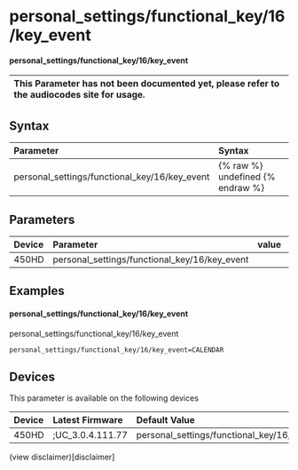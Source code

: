 ﻿---
description: personal_settings/functional_key/16/key_event
search:
    keywords: ['personal_settings','functional_key','16','key_event']
---

# personal_settings/functional_key/16/key_event

#### personal_settings/functional_key/16/key_event


| This Parameter has not been documented yet, please refer to the audiocodes site for usage.  |
| :--- |

## Syntax
| Parameter | Syntax |
| :--- | :--- |
|personal_settings/functional_key/16/key_event | {% raw %} undefined {% endraw %} |

## Parameters
|Device|Parameter|value|Description|
|:---|:---|:---|:---|
| 450HD | personal_settings/functional_key/16/key_event |  |  |

## Examples
#### personal_settings/functional_key/16/key_event

personal_settings/functional_key/16/key_event

```
personal_settings/functional_key/16/key_event=CALENDAR
```

## Devices
This parameter is available on the following devices

| Device | Latest Firmware | Default Value |
|:---|:---|:---|
| 450HD | ;UC_3.0.4.111.77 | personal_settings/functional_key/16/key_event=CALENDAR 

(view disclaimer)[disclaimer]
